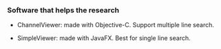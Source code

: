 ### Software that helps the research

* ChannelViewer: made with Objective-C. Support multiple line search.

* SimpleViewer: made with JavaFX. Best for single line search.